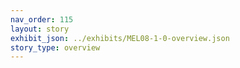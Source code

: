 ```yaml
---
nav_order: 115
layout: story
exhibit_json: ../exhibits/MEL08-1-0-overview.json
story_type: overview
---
```

